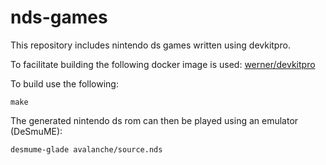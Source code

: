 # nds-games

This repository includes nintendo ds games written using devkitpro.

To facilitate building the following docker image is used: [werner/devkitpro](https://hub.docker.com/r/werner/devkitpro/)

To build use the following:

    make

The generated nintendo ds rom can then be played using an emulator (DeSmuME):

    desmume-glade avalanche/source.nds
